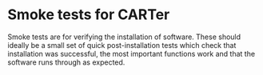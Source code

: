 # Smoke tests for CARTer
Smoke tests are for verifying the installation of software. These should ideally be a small set of quick post-installation tests which check that installation was successful, the most important functions work and that the software runs through as expected.
